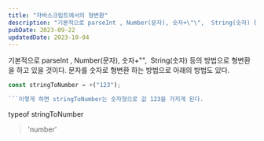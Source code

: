 ```yaml
---
title: "자바스크립트에서의 형변환"
description: "기본적으로 parseInt , Number(문자), 숫자+\"\",  String(숫자) 등의 방법으로 형변환을 하고 있을 것이다. 문자를 숫자로 형변환 하는 방법으로 아래의 방법도 있다.  const stringToNumber = +(\"123\");   이렇게 하면 stringToNumbe..."
pubDate: 2023-09-22
updatedDate: 2023-10-04
---
```


기본적으로 parseInt , Number(문자), 숫자+"",  String(숫자) 등의 방법으로 형변환을 하고 있을 것이다. 문자를 숫자로 형변환 하는 방법으로 아래의 방법도 있다.
```javascript
const stringToNumber = +("123");

```이렇게 하면 stringToNumber는 숫자형으로 값 123을 가지게 된다.
```
typeof stringToNumber
> 'number'

```우와~